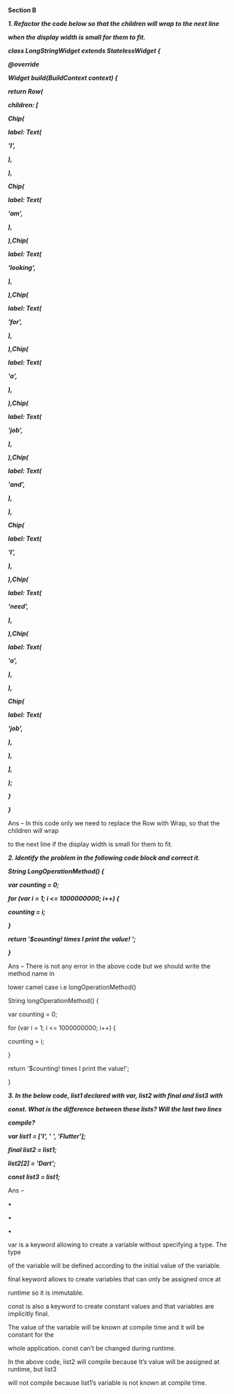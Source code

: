 ﻿

**Section B**

***1. Refactor the code below so that the children will wrap to the next line***

***when the display width is small for them to fit.***

***class LongStringWidget extends StatelessWidget {***

***@override***

***Widget build(BuildContext context) {***

***return Row(***

***children: [***

***Chip(***

***label: Text(***

***'I',***

***),***

***),***

***Chip(***

***label: Text(***

***'am',***

***),***

***),Chip(***

***label: Text(***

***'looking',***

***),***

***),Chip(***

***label: Text(***

***'for',***

***),***

***),Chip(***

***label: Text(***

***'a',***

***),***

***),Chip(***

***label: Text(***

***'job',***

***),***

***),Chip(***

***label: Text(***

***'and',***

***),***

***),***

***Chip(***

***label: Text(***

***'I',***

***),***





***),Chip(***

***label: Text(***

***'need',***

***),***

***),Chip(***

***label: Text(***

***'a',***

***),***

***),***

***Chip(***

***label: Text(***

***'job',***

***),***

***),***

***],***

***);***

***}***

***}***

Ans – In this code only we need to replace the Row with Wrap, so that the children will wrap

to the next line if the display width is small for them to fit.





***2. Identify the problem in the following code block and correct it***.

***String LongOperationMethod() {***

***var counting = 0;***

***for (var i = 1; i <= 1000000000; i++) {***

***counting = i;***

***}***

***return '$counting! times I print the value! ';***

***}***

Ans – There is not any error in the above code but we should write the method name in

lower camel case i.e longOperationMethod()

String longOperationMethod() {

var counting = 0;

for (var i = 1; i <= 1000000000; i++) {





counting = i;

}

return '$counting! times I print the value!';

}

***3. In the below code, list1 declared with var, list2 with final and list3 with***

***const. What is the difference between these lists? Will the last two lines***

***compile?***

***var list1 = ['I', '*** ***', 'Flutter'];***

***final list2 = list1;***

***list2[2] = 'Dart';***

***const list3 = list1;***

Ans –

•

•

•

var is a keyword allowing to create a variable without specifying a type. The type

of the variable will be defined according to the initial value of the variable.

final keyword allows to create variables that can only be assigned once at

runtime so it is immutable.

const is also a keyword to create constant values and that variables are implicitly final.

The value of the variable will be known at compile time and it will be constant for the

whole application. const can’t be changed during runtime.

In the above code, list2 will compile because It’s value will be assigned at runtime, but list3

will not compile because list1’s variable is not known at compile time.






